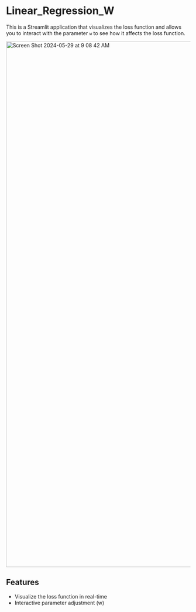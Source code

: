 # Linear_Regression_W

This is a Streamlit application that visualizes the loss function and allows you to interact with the parameter `w` to see how it affects the loss function.

<img width="1436" alt="Screen Shot 2024-05-29 at 9 08 42 AM" src="https://github.com/Hawar-Dzaee/Linear_Regression_W/assets/96496172/75445bad-934d-4583-92b6-e25e2021fc41">


## Features

- Visualize the loss function in real-time
- Interactive parameter adjustment (w)
